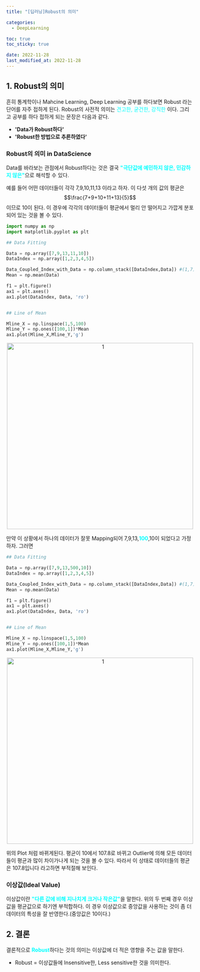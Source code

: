```yaml
---
title: "[딥러닝]Robust의 의미"

categories:
  - DeepLearning

toc: true
toc_sticky: true

date: 2022-11-28
last_modified_at: 2022-11-28
---
```


## 1. Robust의 의미
흔히 통계학이나 Mahcine Learning, Deep Learning 공부를 하다보면 Robust 라는 단어를 자주 접하게 된다. Robust의 사전적 의미는 <span style ="color:aqua">견고한, 굳건한, 강직한</span>
이다. 그리고 공부를 하다 접하게 되는 문장은 다음과 같다.

- **'Data가 Robust하다'** 
- **'Robust한 방법으로 추론하였다'** 

### Robust의 의미 in DataScience  
Data를 바라보는 관점에서 Robust하다는 것은 결국 <span style = "color:aqua">**"극단값에 예민하지 않은, 민감하지 않은"**</span>으로 해석할 수 있다. 

예를 들어 어떤 데이터들이 각각 7,9,10,11,13 이라고 하자. 이 다섯 개의 값의 평균은 $$\frac{7+9+10+11+13}{5}$$ 이므로 10이 된다. 이 경우에 각각의 데이터들이 평균에서 멀리 안 떨어지고 
가깝게 분포되어 있는 것을 볼 수 있다.

```python
import numpy as np
import matplotlib.pyplot as plt

## Data Fitting

Data = np.array([7,9,13,11,10])
DataIndex = np.array([1,2,3,4,5])

Data_Coupled_Index_with_Data = np.column_stack([DataIndex,Data]) #(1,7), (2,9), (3,13), (4,11), (5,10)
Mean = np.mean(Data)

f1 = plt.figure()
ax1 = plt.axes()
ax1.plot(DataIndex, Data, 'ro')


## Line of Mean

Mline_X = np.linspace(1,5,100)
Mline_Y = np.ones([100,1])*Mean
ax1.plot(Mline_X,Mline_Y,'g')
```

<p align="center">
<img width="500" alt="1" src="https://user-images.githubusercontent.com/111734605/204193820-8b84f8e9-f345-45bc-ab32-56eb96656538.png">
</p>

만약 이 상황에서 하나의 데이터가 잘못 Mapping되어 7,9,13,<span style = "color:aqua">**100**</span>,10이 되었다고 가정하자. 그러면

```python
## Data Fitting

Data = np.array([7,9,13,500,10])
DataIndex = np.array([1,2,3,4,5])

Data_Coupled_Index_with_Data = np.column_stack([DataIndex,Data]) #(1,7), (2,9), (3,13), (4,500), (5,10)
Mean = np.mean(Data)

f1 = plt.figure()
ax1 = plt.axes()
ax1.plot(DataIndex, Data, 'ro')


## Line of Mean

Mline_X = np.linspace(1,5,100)
Mline_Y = np.ones([100,1])*Mean
ax1.plot(Mline_X,Mline_Y,'g')
```

<p align="center">
<img width="500" alt="1" src="https://user-images.githubusercontent.com/111734605/204194556-6268ebc5-6d35-4666-8f77-066eebdfb7c6.png">
</p>

위의 Plot 처럼 바뀌게된다. 평균이 10에서 107.8로 바뀌고 Outlier에 의해 모든 데이터들이 평균과 많이 차이가나게 되는 것을 볼 수 있다. 따라서 이 상태로 데이터들의 평균은 107.8입니다
라고하면 부적절해 보인다.

### 이상값(Ideal Value)
이상값이란 <span style = "color:aqua">**"다른 값에 비해 지나치게 크거나 작은값"**</span>을 말한다. 위의 두 번째 경우 이상값을 평균값으로 하기엔 부적합하다. 이 경우 이상값으로
중앙값을 사용하는 것이 좀 더 데이터의 특성을 잘 반영한다.(중앙값은 10이다.)

## 2. 결론
결론적으로 <span style = "color:aqua">**Robust**</span>하다는 것의 의미는 이상값에 더 적은 영향을 주는 값을 말한다. 
- Robust = 이상값들에 Insensitive한, Less sensitive한 것을 의미한다.
